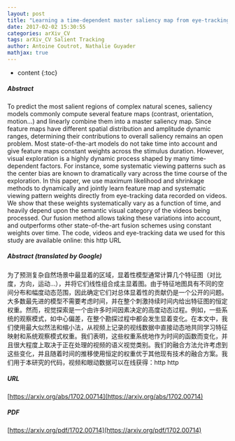 ```yaml
---
layout: post
title: "Learning a time-dependent master saliency map from eye-tracking data in videos"
date: 2017-02-02 15:30:55
categories: arXiv_CV
tags: arXiv_CV Salient Tracking
author: Antoine Coutrot, Nathalie Guyader
mathjax: true
---
```


* content
{:toc}

##### Abstract
To predict the most salient regions of complex natural scenes, saliency models commonly compute several feature maps (contrast, orientation, motion...) and linearly combine them into a master saliency map. Since feature maps have different spatial distribution and amplitude dynamic ranges, determining their contributions to overall saliency remains an open problem. Most state-of-the-art models do not take time into account and give feature maps constant weights across the stimulus duration. However, visual exploration is a highly dynamic process shaped by many time-dependent factors. For instance, some systematic viewing patterns such as the center bias are known to dramatically vary across the time course of the exploration. In this paper, we use maximum likelihood and shrinkage methods to dynamically and jointly learn feature map and systematic viewing pattern weights directly from eye-tracking data recorded on videos. We show that these weights systematically vary as a function of time, and heavily depend upon the semantic visual category of the videos being processed. Our fusion method allows taking these variations into account, and outperforms other state-of-the-art fusion schemes using constant weights over time. The code, videos and eye-tracking data we used for this study are available online: this http URL

##### Abstract (translated by Google)
为了预测复杂自然场景中最显着的区域，显着性模型通常计算几个特征图（对比度，方向，运动...），并将它们线性组合成主显着图。由于特征地图具有不同的空间分布和幅度动态范围，因此确定它们对总体显着性的贡献仍是一个公开的问题。大多数最先进的模型不需要考虑时间，并在整个刺激持续时间内给出特征图的恒定权重。然而，视觉探索是一个由许多时间因素决定的高度动态过程。例如，一些系统的观察模式，如中心偏差，在整个勘探过程中都会发生显着变化。在本文中，我们使用最大似然法和缩小法，从视频上记录的视线数据中直接动态地共同学习特征映射和系统观察模式权重。我们表明，这些权重系统地作为时间的函数而变化，并且很大程度上取决于正在处理的视频的语义视觉类别。我们的融合方法允许考虑到这些变化，并且随着时间的推移使用恒定的权重优于其他现有技术的融合方案。我们用于本研究的代码，视频和眼动数据可以在线获得：http http

##### URL
[https://arxiv.org/abs/1702.00714](https://arxiv.org/abs/1702.00714)

##### PDF
[https://arxiv.org/pdf/1702.00714](https://arxiv.org/pdf/1702.00714)

